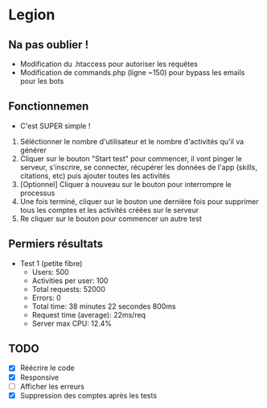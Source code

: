 # Legion

## Na pas oublier !
- Modification du .htaccess pour autoriser les requêtes
- Modification de commands.php (ligne ~150) pour bypass les emails pour les bots

## Fonctionnemen
- C'est SUPER simple !
1. Séléctionner le nombre d'utilisateur et le nombre d'activités qu'il va générer
2. Cliquer sur le bouton "Start test" pour commencer, il vont pinger le serveur, s'inscrire, se connecter, récupérer les données de l'app (skills, citations, etc) puis ajouter toutes les activités
2. [Optionnel] Cliquer à nouveau sur le bouton pour interrompre le processus
3. Une fois terminé, cliquer sur le bouton une dernière fois pour supprimer tous les comptes et les activités créées sur le serveur
4. Re cliquer sur le bouton pour commencer un autre test

## Permiers résultats
- Test 1 (petite fibre)
    - Users: 500
    - Activities per user: 100
    - Total requests: 52000
    - Errors: 0
    - Total time: 38 minutes 22 secondes 800ms
    - Request time (average): 22ms/req
    - Server max CPU: 12.4%


## TODO
- [x] Réécrire le code
- [x] Responsive
- [ ] Afficher les erreurs
- [x] Suppression des comptes après les tests